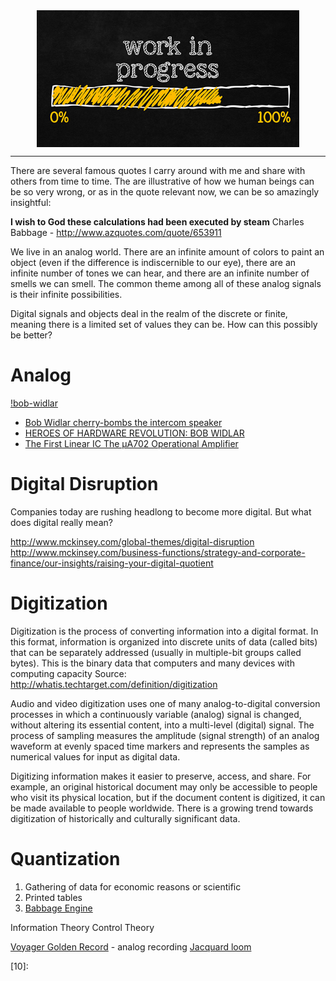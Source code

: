 <!--
Maintainer:   jeffskinnerbox@yahoo.com / www.jeffskinnerbox.me
Version:      0.0.0
-->


<div align="center">
<img src="https://raw.githubusercontent.com/jeffskinnerbox/blog/main/content/images/banners-bkgrds/work-in-progress.jpg" title="These materials require additional work and are not ready for general use." align="center" width=420px height=219px>
</div>


-----




There are several famous quotes I carry around with me
and share with others from time to time.
The are illustrative of how we human beings can be so very wrong,
or as in the quote relevant now, we can be so amazingly insightful:

**I wish to God these calculations had been executed by steam**
Charles Babbage - http://www.azquotes.com/quote/653911

We live in an analog world.
There are an infinite amount of colors to paint an object
(even if the difference is indiscernible to our eye),
there are an infinite number of tones we can hear,
and there are an infinite number of smells we can smell.
The common theme among all of these analog signals is their infinite possibilities.

Digital signals and objects deal in the realm of the discrete or finite,
meaning there is a limited set of values they can be.
How can this possibly be better?

# Analog
[!bob-widlar](https://hackadaycom.files.wordpress.com/2017/03/widlarposterfordigitalguys-www.jpg)
* [Bob Widlar cherry-bombs the intercom speaker](http://www.edn.com/electronics-blogs/anablog/4311277/Bob-Widlar-cherry-bombs-the-intercom-speaker-item-2)
* [HEROES OF HARDWARE REVOLUTION: BOB WIDLAR](http://hackaday.com/2014/04/08/heroes-of-hardware-revolution-bob-widlar/)
* [The First Linear IC The µA702 Operational Amplifier](http://smithsonianchips.si.edu/augarten/p16.htm)

# Digital Disruption
Companies today are rushing headlong to become more digital.
But what does digital really mean?

http://www.mckinsey.com/global-themes/digital-disruption
http://www.mckinsey.com/business-functions/strategy-and-corporate-finance/our-insights/raising-your-digital-quotient

# Digitization
Digitization is the process of converting information into a digital format.
In this format, information is organized into discrete units of data (called bits)
that can be separately addressed (usually in multiple-bit groups called bytes).
This is the binary data that computers and many devices with computing capacity
Source: http://whatis.techtarget.com/definition/digitization

Audio and video digitization uses one of many analog-to-digital conversion processes
in which a continuously variable (analog) signal is changed,
without altering its essential content, into a multi-level (digital) signal.
The process of sampling measures the amplitude (signal strength) of an analog waveform
at evenly spaced time markers and represents the samples as numerical values for input as digital data.

Digitizing information makes it easier to preserve, access, and share.
For example, an original historical document may only be accessible to people who visit its physical location,
but if the document content is digitized, it can be made available to people worldwide.
There is a growing trend towards digitization of historically and culturally significant data.

# Quantization

1. Gathering of data for economic reasons or scientific
1. Printed tables
1. [Babbage Engine][01]

Information Theory
Control Theory

[Voyager Golden Record][02] - analog recording
[Jacquard loom][03]



[01]:http://www.computerhistory.org/babbage/overview/
[02]:https://en.wikipedia.org/wiki/Voyager_Golden_Record
[03]:https://en.wikipedia.org/wiki/Jacquard_loom
[04]:
[05]:
[06]:
[07]:
[08]:
[09]:
[10]:
